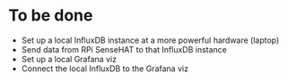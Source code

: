 # To be done
- Set up a local InfluxDB instance at a more powerful hardware (laptop)
- Send data from RPi SenseHAT to that InfluxDB instance
- Set up a local Grafana viz
- Connect the local InfluxDB to the Grafana viz
